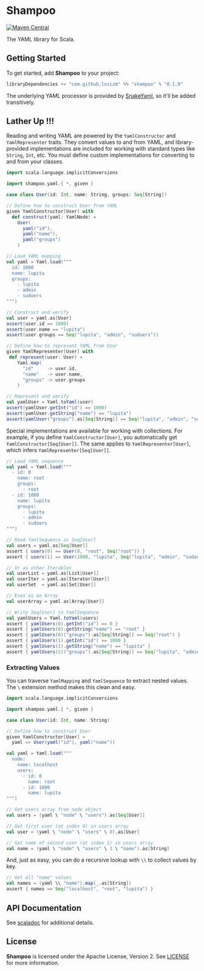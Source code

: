# Shampoo

[![Maven Central](https://img.shields.io/maven-central/v/com.github.losizm/shampoo_3.svg?label=Maven%20Central)](https://central.sonatype.com/search?q=g:com.github.losizm%20a:shampoo_3)

The YAML library for Scala.

## Getting Started
To get started, add **Shampoo** to your project:

```scala
libraryDependencies += "com.github.losizm" %% "shampoo" % "0.1.0"
```

The underlying YAML processor is provided by [SnakeYaml](https://bitbucket.org/snakeyaml/snakeyaml/),
so it'll be added transitively.

## Lather Up !!!
Reading and writing YAML are powered by the `YamlConstructor` and `YamlRepresenter`
traits. They convert values to and from YAML, and library-provided implementations
are included for working with standard types like `String`, `Int`, etc. You must
define custom implementations for converting to and from your classes.

```scala
import scala.language.implicitConversions

import shampoo.yaml.{ *, given }

case class User(id: Int, name: String, groups: Seq[String])

// Define how to construct User from YAML
given YamlConstructor[User] with
  def construct(yaml: YamlNode) =
    User(
      yaml("id"),
      yaml("name"),
      yaml("groups")
    )

// Load YAML mapping
val yaml = Yaml.load("""
  id: 1000
  name: lupita
  groups:
    - lupita
    - admin
    - sudoers
""")

// Construct and verify
val user = yaml.as[User]
assert(user.id == 1000)
assert(user.name == "lupita")
assert(user.groups == Seq("lupita", "admin", "sudoers"))

// Define how to represent YAML from User
given YamlRepresenter[User] with
 def represent(user: User) =
    Yaml.map(
      "id"     -> user.id,
      "name"   -> user.name,
      "groups" -> user.groups
    )

// Represent and verify
val yamlUser = Yaml.toYaml(user)
assert(yamlUser.getInt("id") == 1000)
assert(yamlUser.getString("name") == "lupita")
assert(yamlUser("groups").as[Seq[String]] == Seq("lupita", "admin", "sudoers"))
```

Special implementations are available for working with collections. For example,
if you define `YamlConstructor[User]`, you automatically get
`YamlConstructor[Seq[User]]`. The same applies to `YamlRepresenter[User]`, which
infers `YamlRepresenter[Seq[User]]`.

```scala
// Load YAML sequence
val yaml = Yaml.load("""
  - id: 0
    name: root
    groups:
      - root
  - id: 1000
    name: lupita
    groups:
      - lupita
      - admin
      - sudoers
""")

// Read YamlSequence as Seq[User]
val users = yaml.as[Seq[User]]
assert { users(0) == User(0, "root", Seq("root")) }
assert { users(1) == User(1000, "lupita", Seq("lupita", "admin", "sudoers")) }

// Or as other Iterables
val userList = yaml.as[List[User]]
val userIter = yaml.as[Iterator[User]]
val userSet  = yaml.as[Set[User]]

// Even as an Array
val userArray = yaml.as[Array[User]]

// Write Seq[User] to YamlSequence
val yamlUsers = Yaml.toYaml(users)
assert { yamlUsers(0).getInt("id") == 0 }
assert { yamlUsers(0).getString("name") == "root" }
assert { yamlUsers(0)("groups").as[Seq[String]] == Seq("root") }
assert { yamlUsers(1).getInt("id") == 1000 }
assert { yamlUsers(1).getString("name") == "lupita" }
assert { yamlUsers(1)("groups").as[Seq[String]] == Seq("lupita", "admin", "sudoers") }
```

### Extracting Values
You can traverse `YamlMapping` and `YamlSequence` to extract nested values. The `\`
extension method makes this clean and easy.

```scala
import scala.language.implicitConversions

import shampoo.yaml.{ *, given }

case class User(id: Int, name: String)

// Define how to construct User
given YamlConstructor[User] =
  yaml => User(yaml("id"), yaml("name"))

val yaml = Yaml.load("""
  node:
    name: localhost
    users:
      - id: 0
        name: root
      - id: 1000
        name: lupita
""")

// Get users array from node object
val users = (yaml \ "node" \ "users").as[Seq[User]]

// Get first user (at index 0) in users array
val user = (yaml \ "node" \ "users" \ 0).as[User]

// Get name of second user (at index 1) in users array
val name = (yaml \ "node" \ "users" \ 1 \ "name").as[String]
```

And, just as easy, you can do a recursive lookup with `\\` to collect values by
key.

```scala
// Get all "name" values
val names = (yaml \\ "name").map(_.as[String])
assert { names == Seq("localhost", "root", "lupita") }
```


## API Documentation
See [scaladoc](https://losizm.github.io/shampoo/latest/api/index.html)
for additional details.

## License
**Shampoo** is licensed under the Apache License, Version 2. See [LICENSE](LICENSE)
for more information.
